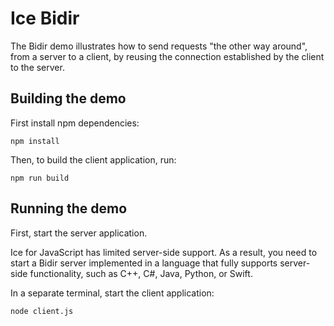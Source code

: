 # Ice Bidir

The Bidir demo illustrates how to send requests "the other way around", from a server to a client, by reusing the
connection established by the client to the server.

## Building the demo

First install npm dependencies:

```shell
npm install
```

Then, to build the client application, run:

```shell
npm run build
```

## Running the demo

First, start the server application.

Ice for JavaScript has limited server-side support. As a result, you need to start a Bidir server implemented in a
language that fully supports server-side functionality, such as C++, C#, Java, Python, or Swift.

In a separate terminal, start the client application:

```shell
node client.js
```
